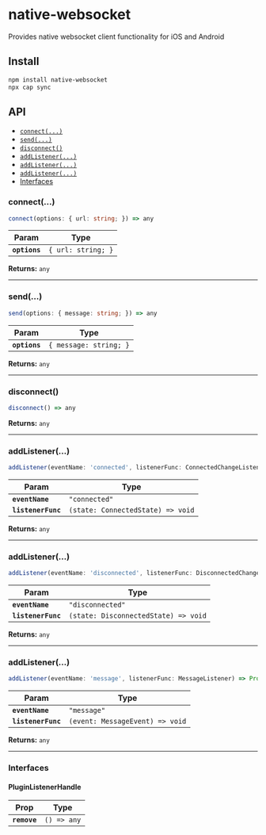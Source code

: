 # native-websocket

Provides native websocket client functionality for iOS and Android

## Install

```bash
npm install native-websocket
npx cap sync
```

## API

<docgen-index>

* [`connect(...)`](#connect)
* [`send(...)`](#send)
* [`disconnect()`](#disconnect)
* [`addListener(...)`](#addlistener)
* [`addListener(...)`](#addlistener)
* [`addListener(...)`](#addlistener)
* [Interfaces](#interfaces)

</docgen-index>

<docgen-api>
<!--Update the source file JSDoc comments and rerun docgen to update the docs below-->

### connect(...)

```typescript
connect(options: { url: string; }) => any
```

| Param         | Type                          |
| ------------- | ----------------------------- |
| **`options`** | <code>{ url: string; }</code> |

**Returns:** <code>any</code>

--------------------


### send(...)

```typescript
send(options: { message: string; }) => any
```

| Param         | Type                              |
| ------------- | --------------------------------- |
| **`options`** | <code>{ message: string; }</code> |

**Returns:** <code>any</code>

--------------------


### disconnect()

```typescript
disconnect() => any
```

**Returns:** <code>any</code>

--------------------


### addListener(...)

```typescript
addListener(eventName: 'connected', listenerFunc: ConnectedChangeListener) => Promise<PluginListenerHandle> & PluginListenerHandle
```

| Param              | Type                                            |
| ------------------ | ----------------------------------------------- |
| **`eventName`**    | <code>"connected"</code>                        |
| **`listenerFunc`** | <code>(state: ConnectedState) =&gt; void</code> |

**Returns:** <code>any</code>

--------------------


### addListener(...)

```typescript
addListener(eventName: 'disconnected', listenerFunc: DisconnectedChangeListener) => Promise<PluginListenerHandle> & PluginListenerHandle
```

| Param              | Type                                               |
| ------------------ | -------------------------------------------------- |
| **`eventName`**    | <code>"disconnected"</code>                        |
| **`listenerFunc`** | <code>(state: DisconnectedState) =&gt; void</code> |

**Returns:** <code>any</code>

--------------------


### addListener(...)

```typescript
addListener(eventName: 'message', listenerFunc: MessageListener) => Promise<PluginListenerHandle> & PluginListenerHandle
```

| Param              | Type                                          |
| ------------------ | --------------------------------------------- |
| **`eventName`**    | <code>"message"</code>                        |
| **`listenerFunc`** | <code>(event: MessageEvent) =&gt; void</code> |

**Returns:** <code>any</code>

--------------------


### Interfaces


#### PluginListenerHandle

| Prop         | Type                      |
| ------------ | ------------------------- |
| **`remove`** | <code>() =&gt; any</code> |

</docgen-api>
